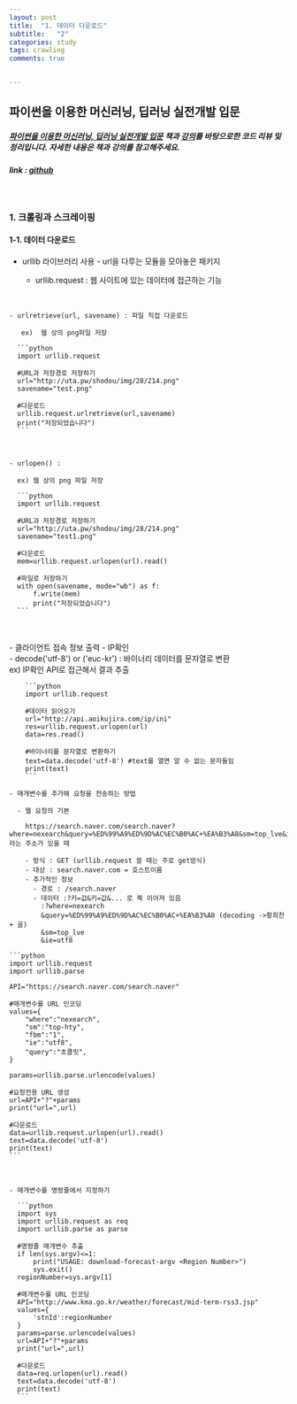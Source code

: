 ```yaml
---
layout: post
title:  "1. 데이터 다운로드"
subtitle:   "2"
categories: study
tags: crawling
comments: true


---
```




## 파이썬을 이용한 머신러닝, 딥러닝 실전개발 입문

##### [파이썬을 이용한 머신러닝, 딥러닝 실전개발 입문](http://wikibook.co.kr/python-machine-learning/) 책과 [강의](https://www.youtube.com/playlist?list=PLBXuLgInP-5m_vn9ycXHRl7hlsd1huqmS)를 바탕으로한 코드 리뷰 및 정리입니다. 자세한 내용은 책과 강의를 참고해주세요.

##### link : [*github*](https://github.com/Yeo0/Web-Crawling/blob/master/1-1.%20%EB%8D%B0%EC%9D%B4%ED%84%B0%20%EB%8B%A4%EC%9A%B4%EB%A1%9C%EB%93%9C.ipynb)

<br/>

### 1. 크롤링과 스크레이핑

#### 1-1. 데이터 다운로드

- urllib 라이브러리 사용 - url을 다루는 모듈을 모아놓은 패키지

  - urllib.request  : 웹 사이트에 있는 데이터에 접근하는 기능

<br/>

    - urlretrieve(url, savename) : 파일 직접 다운로드
    
       ex)  웹 상의 png파일 저장
    
      ```python
      import urllib.request
      
      #URL과 저장경로 저장하기
      url="http://uta.pw/shodou/img/28/214.png"
      savename="test.png"
      
      #다운로드
      urllib.request.urlretrieve(url,savename)
      print("저장되었습니다")
      ```

<br/>

    - urlopen() :
    
      ex) 웹 상의 png 파일 저장
    
      ```python
      import urllib.request
      
      #URL과 저장경로 저장하기
      url="http://uta.pw/shodou/img/28/214.png"
      savename="test1.png"
      
      #다운로드
      mem=urllib.request.urlopen(url).read()
      
      #파일로 저장하기
      with open(savename, mode="wb") as f:
          f.write(mem)
          print("저장되었습니다")
      ```


​    		
​    
​    - 클라이언트 접속 정보 출력 - IP확인
​    
​      - decode('utf-8') or ('euc-kr') : 바이너리 데이터를 문자열로 변환
​    
        ex) IP확인 API로 접근해서 결과 추출
    
        ```python
        import urllib.request
        
        #데이터 읽어오기
        url="http://api.aoikujira.com/ip/ini"
        res=urllib.request.urlopen(url)
        data=res.read()
        
        #바이너리를 문자열로 변환하기
        text=data.decode('utf-8') #text를 열면 알 수 없는 문자들임
        print(text)
        ```
    
    - 매개변수를 추가해 요청을 전송하는 방법
    
      - 웹 요청의 기본 
    
        https://search.naver.com/search.naver?where=nexearch&query=%ED%99%A9%ED%9D%AC%EC%B0%AC+%EA%B3%A8&sm=top_lve&ie=utf8 라는 주소가 있을 때
    
        - 방식 : GET (urllib.request 쓸 때는 주로 get방식)
        - 대상 : search.naver.com = 호스트이름
        - 추가적인 정보 
          - 경로 : /search.naver
          - 데이터 :?키=값&키=값&... 로 쭉 이어져 있음 
            :?where=nexearch
            &query=%ED%99%A9%ED%9D%AC%EC%B0%AC+%EA%B3%A8 (decoding ->황희찬 + 골)
            &sm=top_lve
            &ie=utf8
    
    ```python 
    import urllib.request
    import urllib.parse
    
    API="https://search.naver.com/search.naver"
    
    #매개변수를 URL 인코딩
    values={
        "where":"nexearch",
        "sm":"top-hty",
        "fbm":"1",
        "ie":"utf8",
        "query":"초콜릿",
    }
        
    params=urllib.parse.urlencode(values)
    
    #요청전용 URL 생성
    url=API+"?"+params
    print("url=",url)
    
    #다운로드
    data=urllib.request.urlopen(url).read()
    text=data.decode('utf-8')
    print(text)
    ```

<br/>

    - 매개변수를 명령줄에서 지정하기
    
      ```python
      import sys
      import urllib.request as req
      import urllib.parse as parse
      
      #명령줄 매개변수 추출
      if len(sys.argv)<=1:
          print("USAGE: download-forecast-argv <Region Number>")
          sys.exit()
      regionNumber=sys.argv[1]
      
      #매개변수를 URL 인코딩
      API="http://www.kma.go.kr/weather/forecast/mid-term-rss3.jsp"
      values={
          'stnId':regionNumber
      }
      params=parse.urlencode(values)
      url=API+"?"+params
      print("url=",url)
      
      #다운로드
      data=req.urlopen(url).read()
      text=data.decode('utf-8')
      print(text)
      ```

